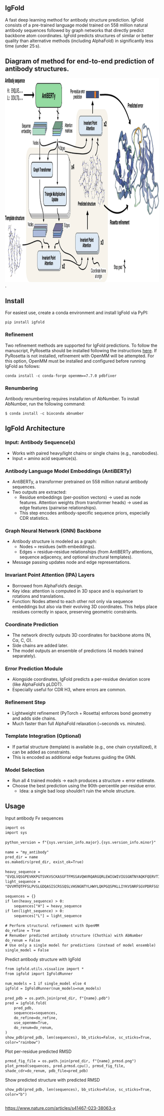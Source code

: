 ## IgFold
A fast deep learning method for antibody structure prediction. IgFold consists of a pre-trained language model trained on 558 million natural antibody sequences followed by graph networks that directly predict backbone atom coordinates. IgFold predicts structures of similar or better quality than alternative methods (including AlphaFold) in significantly less time (under 25 s).

## Diagram of method for end-to-end prediction of antibody structures.
<img src="./IgFold.png" width = "666" height = "666">.

## Install
For easiest use, create a conda environment and install IgFold via PyPI:
```
pip install igfold
```

### Refinement
Two refinement methods are supported for IgFold predictions. To follow the manuscript, PyRosetta should be installed following the instructions [here](http://pyrosetta.org/downloads). If PyRosetta is not installed, refinement with OpenMM will be attempted. For this option, OpenMM must be installed and configured before running IgFold as follows:
```
conda install -c conda-forge openmm==7.7.0 pdbfixer
```

### Renumbering
Antibody renumbering requires installation of AbNumber. To install AbNumber, run the following command:
```
$ conda install -c bioconda abnumber
```

## IgFold Architecture
### Input: Antibody Sequence(s)
- Works with paired heavy/light chains or single chains (e.g., nanobodies).
- Input = amino acid sequence(s).

### Antibody Language Model Embeddings (AntiBERTy)
- AntiBERTy, a transformer pretrained on 558 million natural antibody sequences.
- Two outputs are extracted:
  - Residue embeddings (per-position vectors) → used as node features. Attention weights (from transformer heads) → used as edge features (pairwise relationships).
  - This step encodes antibody-specific sequence priors, especially CDR statistics.

### Graph Neural Network (GNN) Backbone
- Antibody structure is modeled as a graph:
  - Nodes = residues (with embeddings).
  - Edges = residue–residue relationships (from AntiBERTy attentions, sequence adjacency, and optional structural templates).
- Message passing updates node and edge representations.

### Invariant Point Attention (IPA) Layers
- Borrowed from AlphaFold’s design.
- Key idea: attention is computed in 3D space and is equivariant to rotations and translations.
- Function: Nodes attend to each other not only via sequence embeddings but also via their evolving 3D coordinates. This helps place residues correctly in space, preserving geometric constraints.

### Coordinate Prediction
- The network directly outputs 3D coordinates for backbone atoms (N, Cα, C, O).
- Side chains are added later.
- The model outputs an ensemble of predictions (4 models trained separately).

### Error Prediction Module
- Alongside coordinates, IgFold predicts a per-residue deviation score (like AlphaFold’s pLDDT).
- Especially useful for CDR H3, where errors are common.

### Refinement Step
- Lightweight refinement (PyTorch + Rosetta) enforces bond geometry and adds side chains.
- Much faster than full AlphaFold relaxation (~seconds vs. minutes).

### Template Integration (Optional)
- If partial structure (template) is available (e.g., one chain crystallized), it can be added as constraints.
- This is encoded as additional edge features guiding the GNN.

### Model Selection
- Run all 4 trained models → each produces a structure + error estimate.
- Choose the best prediction using the 90th-percentile per-residue error.
  - Idea: a single bad loop shouldn’t ruin the whole structure.

## Usage
Input antibody Fv sequences
```
import os
import sys

python_version = f"{sys.version_info.major}.{sys.version_info.minor}"

name = "my_antibody"
pred_dir = name
os.makedirs(pred_dir, exist_ok=True)

heavy_sequence = "EVQLVQSGPEVKKPGTSVKVSCKASGFTFMSSAVQWVRQARGQRLEWIGWIVIGSGNTNYAQKFQERVTITRDMSTSTAYMELSSLRSEDTAVYYCAAPYCSSISCNDGFDIWGQGTMVTVS"
light_sequence = "DVVMTQTPFSLPVSLGDQASISCRSSQSLVHSNGNTYLHWYLQKPGQSPKLLIYKVSNRFSGVPDRFSGSGSGTDFTLKISRVEAEDLGVYFCSQSTHVPYTFGGGTKLEIK"

sequences = {}
if len(heavy_sequence) > 0:
    sequences["H"] = heavy_sequence
if len(light_sequence) > 0:
    sequences["L"] = light_sequence

# Perform structural refinement with OpenMM
do_refine = True
# Renumber predicted antibody structure (Chothia) with AbNumber
do_renum = False
# Use only a single model for predictions (instead of model ensemble)
single_model = False
```

Predict antibody structure with IgFold
```
from igfold.utils.visualize import *
from igfold import IgFoldRunner

num_models = 1 if single_model else 4
igfold = IgFoldRunner(num_models=num_models)

pred_pdb = os.path.join(pred_dir, f"{name}.pdb")
pred = igfold.fold(
    pred_pdb,
    sequences=sequences,
    do_refine=do_refine,
    use_openmm=True,
    do_renum=do_renum,
)
show_pdb(pred_pdb, len(sequences), bb_sticks=False, sc_sticks=True, color="rainbow")
```

Plot per-residue predicted RMSD
```
prmsd_fig_file = os.path.join(pred_dir, f"{name}_prmsd.png")
plot_prmsd(sequences, pred.prmsd.cpu(), prmsd_fig_file, shade_cdr=do_renum, pdb_file=pred_pdb)
```

Show predicted structure with predicted RMSD
```
show_pdb(pred_pdb, len(sequences), bb_sticks=False, sc_sticks=True, color="b")
```

## 
https://www.nature.com/articles/s41467-023-38063-x
